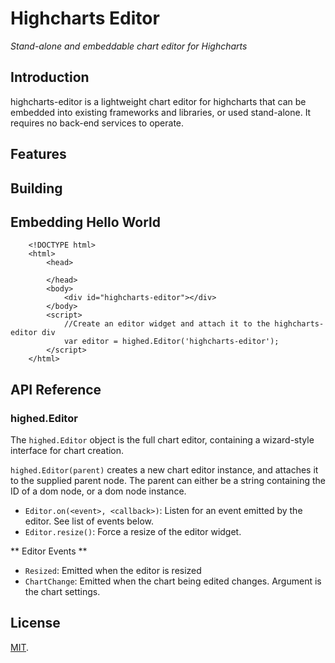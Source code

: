 Highcharts Editor
===

*Stand-alone and embeddable chart editor for Highcharts*

## Introduction

highcharts-editor is a lightweight chart editor for highcharts that can be embedded into existing frameworks and libraries, or used stand-alone.
It requires no back-end services to operate.

## Features

## Building

## Embedding Hello World

		<!DOCTYPE html>
		<html>
			<head>

			</head>
			<body>
				<div id="highcharts-editor"></div>
			</body>
			<script>
				//Create an editor widget and attach it to the highcharts-editor div
				var editor = highed.Editor('highcharts-editor');
			</script>
		</html>

## API Reference

### highed.Editor

The `highed.Editor` object is the full chart editor, containing a wizard-style interface for chart creation.

`highed.Editor(parent)` creates a new chart editor instance, and attaches it to the supplied parent node. The parent can either be a string containing the ID of a dom node, or a dom node instance.

  * `Editor.on(<event>, <callback>)`: Listen for an event emitted by the editor. See list of events below.
  * `Editor.resize()`: Force a resize of the editor widget.

** Editor Events **

  * `Resized`: Emitted when the editor is resized
  * `ChartChange`: Emitted when the chart being edited changes. Argument is the chart settings. 

## License

[MIT](LICENSE).